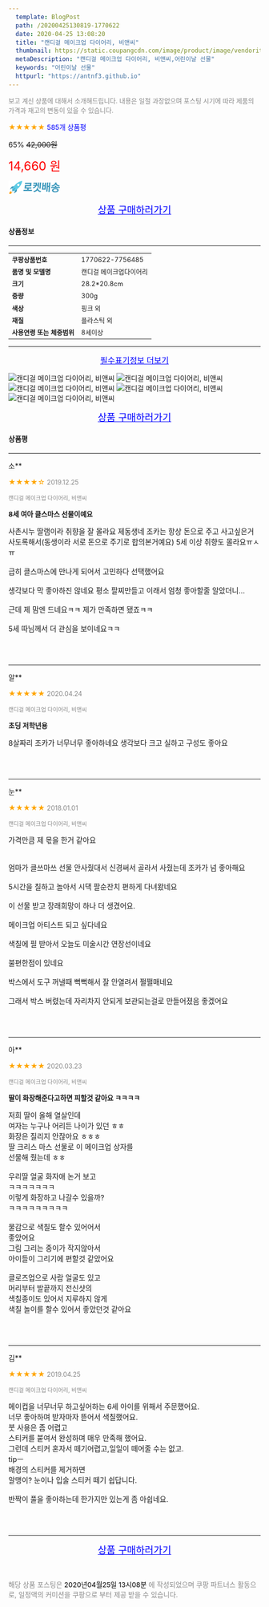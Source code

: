 ```yaml
---
  template: BlogPost
  path: /20200425130819-1770622
  date: 2020-04-25 13:08:20
  title: "캔디걸 메이크업 다이어리, 비앤씨"
  thumbnail: https://static.coupangcdn.com/image/product/image/vendoritem/2019/02/26/3010527942/9737810f-0288-4d3d-a110-75a152a43734.jpg
  metaDescription: "캔디걸 메이크업 다이어리, 비앤씨,어린이날 선물"
  keywords: "어린이날 선물"
  httpurl: "https://antnf3.github.io"
---
```

  
<span style="color: #888;font-size:0.8rem">보고 계신 상품에 대해서 소개해드립니다.
내용은 일절 과장없으며 포스팅 시기에 따라 제품의 가격과 재고의 변동이 있을 수 있습니다.</span>
  
<span style="color: orange;">★★★★★</span> <span style="color: blue;font-size: 0.85rem;">585개 상품평</span>

<span style="font-size: 0.9rem">65%</span> <span style="font-size: 0.9rem">~~42,000원~~</span>

<span style="color: red;font-size: 1.5rem;">14,660 원</span>

![로켓배송](/assets/rocket_logo.png)

<p align="center"><a href="http://me2.do/xUJnyWg8" style="font-size: 1.2rem; color: blue;">상품 구매하러가기</a></p>

#### 상품정보

---

|                  |                       |
| ---------------- | --------------------- |
| **<span style="font-size:0.8rem;">쿠팡상품번호</span>** | <span style="font-size:0.8rem;">1770622-7756485</span> |
| **<span style="font-size:0.8rem;">품명 및 모델명</span>**    | <span style="font-size:0.8rem;">캔디걸 메이크업다이어리</span>        |
| **<span style="font-size:0.8rem;">크기</span>**    | <span style="font-size:0.8rem;">28.2*20.8cm</span>        |
| **<span style="font-size:0.8rem;">중량</span>**    | <span style="font-size:0.8rem;">300g</span>        |
| **<span style="font-size:0.8rem;">색상</span>**    | <span style="font-size:0.8rem;">핑크 외</span>        |
| **<span style="font-size:0.8rem;">재질</span>**    | <span style="font-size:0.8rem;">플라스틱 외</span>        |
| **<span style="font-size:0.8rem;">사용연령 또는 체중범위</span>**    | <span style="font-size:0.8rem;">8세이상</span>        |







---

<p align="center"><a href="http://me2.do/xUJnyWg8" style="font-size: 1rem; color: blue;">필수표기정보 더보기</a></p>

![캔디걸 메이크업 다이어리, 비앤씨](http://thumbnail7.coupangcdn.com/thumbnails/remote/q89/image/product/content/vendorItem/2017/12/08/228831/61958c16-f02e-47b0-8bf4-9553303a3b11.jpg)
![캔디걸 메이크업 다이어리, 비앤씨](http://thumbnail6.coupangcdn.com/thumbnails/remote/q89/image/product/content/vendorItem/2018/08/21/7756485/174ddc93-dac7-4898-8661-d2bab1348362.jpg)
![캔디걸 메이크업 다이어리, 비앤씨](http://thumbnail8.coupangcdn.com/thumbnails/remote/q89/image/product/content/vendorItem/2018/08/21/7756485/e9db83f5-0f50-411e-98e4-7affb55364bc.jpg)
![캔디걸 메이크업 다이어리, 비앤씨](http://thumbnail6.coupangcdn.com/thumbnails/remote/q89/image/product/content/vendorItem/2018/08/21/7756485/ed20f626-c45b-4843-bb60-d2b4265635cc.jpg)
![캔디걸 메이크업 다이어리, 비앤씨](http://thumbnail6.coupangcdn.com/thumbnails/remote/q89/image/product/content/vendorItem/2018/08/21/7756485/bc1d0175-541b-4208-ba58-1cb2e680e1fe.jpg)

<p align="center"><a href="http://me2.do/xUJnyWg8" style="font-size: 1.2rem; color: blue;">상품 구매하러가기</a></p>

#### 상품평
  
---
  
소**
    
<span style="color: orange;">★★★★☆</span> <span style="font-size:0.8rem;color: #888;">2019.12.25</span>
    
<span style="color: #888;font-size:0.7rem">캔디걸 메이크업 다이어리, 비앤씨</span>
    
<span style="font-size:0.85rem">**8세 여아 클스마스 선물이예요**</span>
    
<span style="font-size: 0.9rem;">사촌시누 딸램이라 취향을 잘 몰라요 제동생네 조카는 항상 돈으로 주고 사고싶은거 사도록해서(동생이라 서로 돈으로 주기로 합의본거예요) 5세 이상 취향도 몰라요ㅠㅅㅠ<br/><br/>급히 클스마스에 만나게 되어서 고민하다 선택했어요<br/><br/>생각보다 막 좋아하진 않네요 평소 팔찌만들고 이래서 엄청 좋아할줄 알았더니...<br/><br/>근데 제 맘엔 드네요ㅋㅋ 제가 만족하면 됐죠ㅋㅋ<br/><br/>5세 따님께서 더 관심을 보이네요ㅋㅋ</span>
    
<br>
<br>

---
  
알**
    
<span style="color: orange;">★★★★★</span> <span style="font-size:0.8rem;color: #888;">2020.04.24</span>
    
<span style="color: #888;font-size:0.7rem">캔디걸 메이크업 다이어리, 비앤씨</span>
    
<span style="font-size:0.85rem">**초딩 저학년용**</span>
    
<span style="font-size: 0.9rem;">8살짜리 조카가 너무너무 좋아하네요 생각보다 크고 실하고 구성도 좋아요</span>
    
<br>
<br>

---
  
눈**
    
<span style="color: orange;">★★★★★</span> <span style="font-size:0.8rem;color: #888;">2018.01.01</span>
    
<span style="color: #888;font-size:0.7rem">캔디걸 메이크업 다이어리, 비앤씨</span>
    

    
<span style="font-size: 0.9rem;">가격만큼 제 몫을 한거 같아요<br/><br/><br/>엄마가 클쓰마쓰 선물 안사줬대서 신경써서 골라서 사줬는데 조카가 넘 좋아해요<br/><br/>5시간을 칠하고 놀아서 시댁 팔순잔치 편하게 다녀왔네요<br/><br/>이 선물 받고 장래희망이 하나 더 생겼어요.<br/><br/>메이크업 아티스트 되고 싶다네요<br/><br/>색칠에 필 받아서 오늘도 미술시간  연장선이네요<br/><br/>불편한점이 있네요<br/><br/>박스에서 도구 꺼낼때 뻑뻑해서 잘 안열려서 쩔쩔매네요<br/><br/>그래서 박스 버렸는데 자리차지 안되게 보관되는걸로 만들어졌음 좋겠어요</span>
    
<br>
<br>

---
  
아**
    
<span style="color: orange;">★★★★★</span> <span style="font-size:0.8rem;color: #888;">2020.03.23</span>
    
<span style="color: #888;font-size:0.7rem">캔디걸 메이크업 다이어리, 비앤씨</span>
    
<span style="font-size:0.85rem">**딸이 화장해준다고하면 피할것 같아요 ㅋㅋㅋㅋ**</span>
    
<span style="font-size: 0.9rem;">저희 딸이 올해 열살인데<br/>여자는 누구나 어리든 나이가 있던 ㅎㅎ<br/>화장은 질리지 안잖아요 ㅎㅎㅎ<br/>딸 크리스 마스 선물로 이 메이크업 상자를 <br/>선물해 줬는데 ㅎㅎ<br/><br/>우리딸 얼굴 화자애 논거 보고 <br/>ㅋㅋㅋㅋㅋㅋㅋ<br/>이렇게 화장하고 나갈수 있을까?<br/>ㅋㅋㅋㅋㅋㅋㅋㅋㅋ<br/><br/>물감으로 색칠도 할수 있어어서 <br/>좋았어요<br/>그림 그리는 종이가 작지않아서<br/>아이들이 그리기에 편할것 같았어요<br/><br/>클로즈업으로 사람 얼굴도 있고<br/>머리부터 발끝까지 전신샷의 <br/>색칠종이도 있어서 지루하지 않게 <br/>색칠 놀이를 할수 있어서 좋았던것 같아요</span>
    
<br>
<br>

---
  
김**
    
<span style="color: orange;">★★★★★</span> <span style="font-size:0.8rem;color: #888;">2019.04.25</span>
    
<span style="color: #888;font-size:0.7rem">캔디걸 메이크업 다이어리, 비앤씨</span>
    

    
<span style="font-size: 0.9rem;">메이컵을 너무너무 하고싶어하는 6세 아이를 위해서 주문했어요.<br/>너무 좋아하며 받자마자 뜯어서 색칠했어요.<br/>붓 사용은 좀 어렵고 <br/>스티커를 붙여서 완성하며 매우 만족해 했어요.<br/>그런데 스티커 혼자서 떼기어렵고,일일이 떼어줄 수는 없고.<br/>tipㅡ<br/>배경의 스티커를 제거하면 <br/>알맹이? 눈이나 입술 스티커 떼기 쉽답니다.<br/><br/>반짝이 풀을 좋아하는데 한가지만 있는게 좀 아쉽네요.</span>
    
<br>
<br>


  
---
  
<p align="center"><a href="http://me2.do/xUJnyWg8" style="font-size: 1.2rem; color: blue;">상품 구매하러가기</a></p>
  
<br>
  
<span style="font-size: 0.85rem; color: #888;">해당 상품 포스팅은 <span style="color: #000;"> 2020년04월25일 13시08분 </span> 에 작성되었으며 쿠팡 파트너스 활동으로, 일정액의 커미션을 쿠팡으로 부터 제공 받을 수 있습니다.</span>